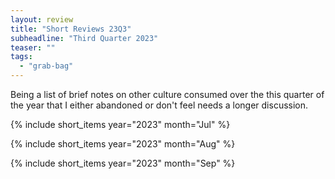 ```yaml
---
layout: review
title: "Short Reviews 23Q3"
subheadline: "Third Quarter 2023"
teaser: ""
tags:
  - "grab-bag"
---
```


Being a list of brief notes on other culture consumed over the this quarter of the year that I either abandoned or don't feel needs a longer discussion.

{% include short_items year="2023" month="Jul" %}

{% include short_items year="2023" month="Aug" %}

{% include short_items year="2023" month="Sep" %}